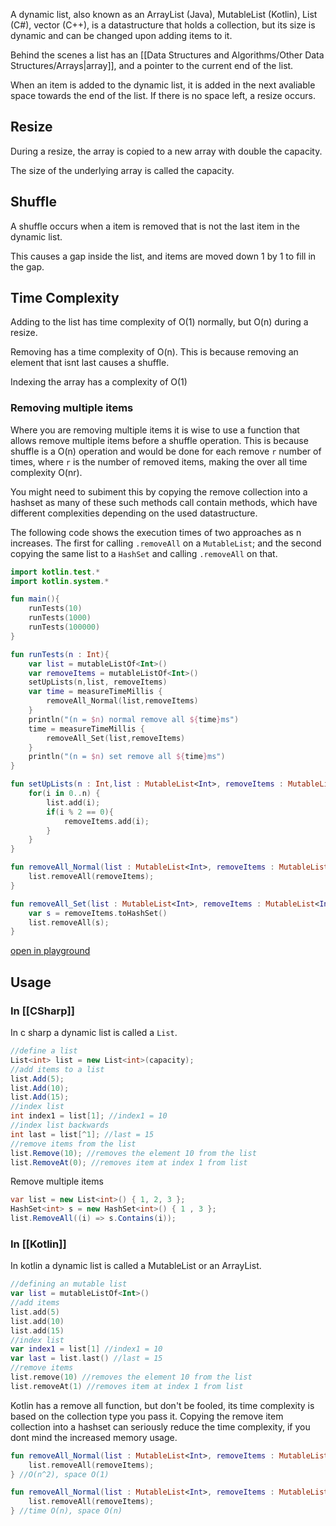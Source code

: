 A dynamic list, also known as an ArrayList (Java), MutableList (Kotlin),  List (C#), vector (C++), is a datastructure that holds a collection, but its size is dynamic and can be changed upon adding items to it. 

Behind the scenes a list has an [[Data Structures and Algorithms/Other Data Structures/Arrays|array]], and a pointer to the current end of the list. 

When an item is added to the dynamic list, it is added in the next avaliable space towards the end of the list. If there is no space left, a resize occurs. 

## Resize
During a resize, the array is copied to a new array with double the capacity. 

The size of the underlying array is called the capacity.

## Shuffle
A shuffle occurs when a item is removed that is not the last item in the dynamic list.

This causes a gap inside the list, and items are moved down 1 by 1 to fill in the gap. 

## Time Complexity
Adding to the list has time complexity of O(1) normally, but O(n) during a resize.

Removing has a time complexity of O(n). This is because removing an element that isnt last causes a shuffle.

Indexing the array has a complexity of O(1)

### Removing multiple items
Where you are removing multiple items it is wise to use a function that allows remove multiple items before a shuffle operation. This is because shuffle is a O(n) operation and would be done for each remove `r` number of times, where `r` is the number of removed items, making the over all time complexity O(nr). 

You might need to subiment this by copying the remove collection into a hashset as many of these such methods call contain methods, which have different complexities depending on the used datastructure. 

The following code shows the execution times of two approaches as n increases. The first for calling `.removeAll` on a `MutableList`; and the second copying the same list to a `HashSet` and calling `.removeAll` on that.
```kt
import kotlin.test.*
import kotlin.system.*

fun main(){
	runTests(10)
    runTests(1000)
    runTests(100000)
}

fun runTests(n : Int){
   	var list = mutableListOf<Int>()
    var removeItems = mutableListOf<Int>()
    setUpLists(n,list, removeItems)
    var time = measureTimeMillis {
        removeAll_Normal(list,removeItems)
    }
    println("(n = $n) normal remove all ${time}ms")
    time = measureTimeMillis {
        removeAll_Set(list,removeItems)
    }
    println("(n = $n) set remove all ${time}ms")
}

fun setUpLists(n : Int,list : MutableList<Int>, removeItems : MutableList<Int>) {
    for(i in 0..n) {
        list.add(i);
        if(i % 2 == 0){
            removeItems.add(i);
        }
    }
}

fun removeAll_Normal(list : MutableList<Int>, removeItems : MutableList<Int>){
    list.removeAll(removeItems);
}

fun removeAll_Set(list : MutableList<Int>, removeItems : MutableList<Int>){
    var s = removeItems.toHashSet()
    list.removeAll(s);
}
```
[open in playground](https://pl.kotl.in/W6bS6vrR8)

## Usage
### In [[CSharp]]
In c sharp a dynamic list is called a `List`.
```cs
//define a list
List<int> list = new List<int>(capacity);
//add items to a list
list.Add(5);
list.Add(10);
list.Add(15);
//index list
int index1 = list[1]; //index1 = 10
//index list backwards
int last = list[^1]; //last = 15
//remove items from the list
list.Remove(10); //removes the element 10 from the list
list.RemoveAt(0); //removes item at index 1 from list
```

Remove multiple items
```cs
var list = new List<int>() { 1, 2, 3 };
HashSet<int> s = new HashSet<int>() { 1 , 3 };
list.RemoveAll((i) => s.Contains(i));
```

### In [[Kotlin]]
In kotlin a dynamic list is called a MutableList or an ArrayList.


```kt
//defining an mutable list
var list = mutableListOf<Int>()
//add items
list.add(5)
list.add(10)
list.add(15)
//index list
var index1 = list[1] //index1 = 10
var last = list.last() //last = 15
//remove items
list.remove(10) //removes the element 10 from the list
list.removeAt(1) //removes item at index 1 from list
```

Kotlin has a remove all function, but don't be fooled, its time complexity is based on the collection type you pass it. Copying the remove item collection into a hashset can seriously reduce the time complexity, if you dont mind the increased memory usage. 
```kt
fun removeAll_Normal(list : MutableList<Int>, removeItems : MutableList<Int>){
    list.removeAll(removeItems);
} //O(n^2), space O(1)
```

```kt
fun removeAll_Normal(list : MutableList<Int>, removeItems : MutableList<Int>){
    list.removeAll(removeItems);
} //time O(n), space O(n)
```
